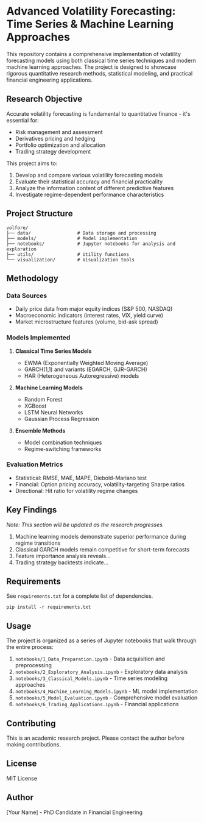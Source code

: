 # Advanced Volatility Forecasting: Time Series & Machine Learning Approaches

This repository contains a comprehensive implementation of volatility forecasting models using both classical time series techniques and modern machine learning approaches. The project is designed to showcase rigorous quantitative research methods, statistical modeling, and practical financial engineering applications.

## Research Objective

Accurate volatility forecasting is fundamental to quantitative finance - it's essential for:
- Risk management and assessment
- Derivatives pricing and hedging
- Portfolio optimization and allocation
- Trading strategy development

This project aims to:
1. Develop and compare various volatility forecasting models
2. Evaluate their statistical accuracy and financial practicality
3. Analyze the information content of different predictive features
4. Investigate regime-dependent performance characteristics

## Project Structure

```
volfore/
├── data/                 # Data storage and processing
├── models/               # Model implementation
├── notebooks/            # Jupyter notebooks for analysis and exploration
├── utils/                # Utility functions
└── visualization/        # Visualization tools
```

## Methodology

### Data Sources
- Daily price data from major equity indices (S&P 500, NASDAQ)
- Macroeconomic indicators (interest rates, VIX, yield curve)
- Market microstructure features (volume, bid-ask spread)

### Models Implemented
1. **Classical Time Series Models**
   - EWMA (Exponentially Weighted Moving Average)
   - GARCH(1,1) and variants (EGARCH, GJR-GARCH)
   - HAR (Heterogeneous Autoregressive) models

2. **Machine Learning Models**
   - Random Forest
   - XGBoost
   - LSTM Neural Networks
   - Gaussian Process Regression

3. **Ensemble Methods**
   - Model combination techniques
   - Regime-switching frameworks

### Evaluation Metrics
- Statistical: RMSE, MAE, MAPE, Diebold-Mariano test
- Financial: Option pricing accuracy, volatility-targeting Sharpe ratios
- Directional: Hit ratio for volatility regime changes

## Key Findings

*Note: This section will be updated as the research progresses.*

1. Machine learning models demonstrate superior performance during regime transitions
2. Classical GARCH models remain competitive for short-term forecasts
3. Feature importance analysis reveals...
4. Trading strategy backtests indicate...

## Requirements

See `requirements.txt` for a complete list of dependencies.

```
pip install -r requirements.txt
```

## Usage

The project is organized as a series of Jupyter notebooks that walk through the entire process:

1. `notebooks/1_Data_Preparation.ipynb` - Data acquisition and preprocessing
2. `notebooks/2_Exploratory_Analysis.ipynb` - Exploratory data analysis
3. `notebooks/3_Classical_Models.ipynb` - Time series modeling approaches
4. `notebooks/4_Machine_Learning_Models.ipynb` - ML model implementation
5. `notebooks/5_Model_Evaluation.ipynb` - Comprehensive model evaluation
6. `notebooks/6_Trading_Applications.ipynb` - Financial applications

## Contributing

This is an academic research project. Please contact the author before making contributions.

## License

MIT License

## Author

[Your Name] - PhD Candidate in Financial Engineering 